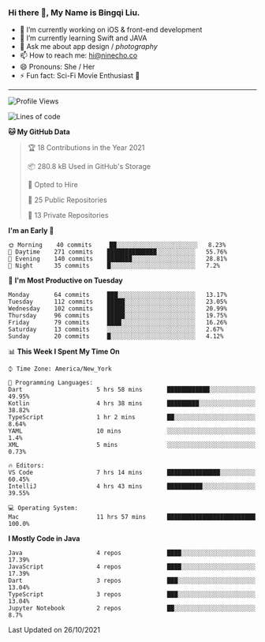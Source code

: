 ### Hi there 👋, My Name is Bingqi Liu.

- 🔭 I’m currently working on iOS & front-end development
- 🌱 I’m currently learning Swift and JAVA
- 💬 Ask me about app design / *photography*
- 📫 How to reach me: hi@ninecho.co
- 😄 Pronouns: She / Her
- ⚡ Fun fact: Sci-Fi Movie Enthusiast 🚀

---

<!--START_SECTION:waka-->
![Profile Views](http://img.shields.io/badge/Profile%20Views-0-blue)

![Lines of code](https://img.shields.io/badge/From%20Hello%20World%20I%27ve%20Written-3.1%20million%20lines%20of%20code-blue)

**🐱 My GitHub Data** 

> 🏆 18 Contributions in the Year 2021
 > 
> 📦 280.8 kB Used in GitHub's Storage 
 > 
> 💼 Opted to Hire
 > 
> 📜 25 Public Repositories 
 > 
> 🔑 13 Private Repositories  
 > 
**I'm an Early 🐤** 

```text
🌞 Morning    40 commits     ██░░░░░░░░░░░░░░░░░░░░░░░   8.23% 
🌆 Daytime    271 commits    ██████████████░░░░░░░░░░░   55.76% 
🌃 Evening    140 commits    ███████░░░░░░░░░░░░░░░░░░   28.81% 
🌙 Night      35 commits     █░░░░░░░░░░░░░░░░░░░░░░░░   7.2%

```
📅 **I'm Most Productive on Tuesday** 

```text
Monday       64 commits     ███░░░░░░░░░░░░░░░░░░░░░░   13.17% 
Tuesday      112 commits    █████░░░░░░░░░░░░░░░░░░░░   23.05% 
Wednesday    102 commits    █████░░░░░░░░░░░░░░░░░░░░   20.99% 
Thursday     96 commits     █████░░░░░░░░░░░░░░░░░░░░   19.75% 
Friday       79 commits     ████░░░░░░░░░░░░░░░░░░░░░   16.26% 
Saturday     13 commits     ░░░░░░░░░░░░░░░░░░░░░░░░░   2.67% 
Sunday       20 commits     █░░░░░░░░░░░░░░░░░░░░░░░░   4.12%

```


📊 **This Week I Spent My Time On** 

```text
⌚︎ Time Zone: America/New_York

💬 Programming Languages: 
Dart                     5 hrs 58 mins       ████████████░░░░░░░░░░░░░   49.95% 
Kotlin                   4 hrs 38 mins       █████████░░░░░░░░░░░░░░░░   38.82% 
TypeScript               1 hr 2 mins         ██░░░░░░░░░░░░░░░░░░░░░░░   8.64% 
YAML                     10 mins             ░░░░░░░░░░░░░░░░░░░░░░░░░   1.4% 
XML                      5 mins              ░░░░░░░░░░░░░░░░░░░░░░░░░   0.73%

🔥 Editors: 
VS Code                  7 hrs 14 mins       ███████████████░░░░░░░░░░   60.45% 
IntelliJ                 4 hrs 43 mins       ██████████░░░░░░░░░░░░░░░   39.55%

💻 Operating System: 
Mac                      11 hrs 57 mins      █████████████████████████   100.0%

```

**I Mostly Code in Java** 

```text
Java                     4 repos             ████░░░░░░░░░░░░░░░░░░░░░   17.39% 
JavaScript               4 repos             ████░░░░░░░░░░░░░░░░░░░░░   17.39% 
Dart                     3 repos             ███░░░░░░░░░░░░░░░░░░░░░░   13.04% 
TypeScript               3 repos             ███░░░░░░░░░░░░░░░░░░░░░░   13.04% 
Jupyter Notebook         2 repos             ██░░░░░░░░░░░░░░░░░░░░░░░   8.7%

```



 Last Updated on 26/10/2021
<!--END_SECTION:waka-->
